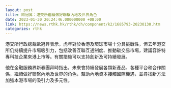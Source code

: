 ```yaml
---
layout: post
title: 歐冠昇：港交所繼續做好聯繫內地及世界角色
date: 2023-01-30 20:24:46.000000000 +08:00
link: https://news.rthk.hk/rthk/ch/component/k2/1685793-20230130.htm
categories: rthk
---
```


港交所行政總裁歐冠昇表示，虎年對於香港及環球市場十分具挑戰性，但去年港交所仍持續提升市場吸引力，包括改善互聯互通制度、推動碳交易市場，建議容許特專科技企業來港上市等。有關措施可以支持創新及可持續發展。

他在金融服務界新春團拜時指出，未來會持續發展各類新產品、各種平台和合作關係，繼續做好聯繫內地及世界的角色，幫助內地資本接觸國際機遇，並尋找新方法加強本港市場的吸引力及多元性。
